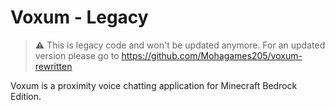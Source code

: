 # Voxum - Legacy 
> ⚠️ This is legacy code and won't be updated anymore. For an updated version please go to https://github.com/Mohagames205/voxum-rewritten

Voxum is a proximity voice chatting application for Minecraft Bedrock Edition.




